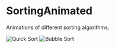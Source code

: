 # SortingAnimated
Animations of different sorting algorithms.

![Quick Sort](https://media.giphy.com/media/sJwawHlG6FFwMczsKm/giphy.gif)
![Bubble Sort](https://media.giphy.com/media/iGTIRIM01UP7UEG1P3/giphy.gif)
